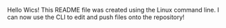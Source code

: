 Hello Wics!
This README file was created using the Linux command line. I can now use the CLI to edit and push files onto the repository!

